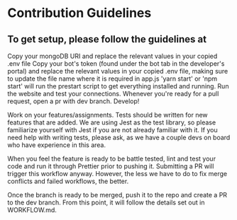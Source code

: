 # Contribution Guidelines

<h2>To get setup, please follow the guidelines at </h2>

Copy your mongoDB URI and replace the relevant values in your copied .env file
Copy your bot's token (found under the bot tab in the developer's portal) and replace the relevant values in your copied .env file, making sure to update the file name where it is required in app.js
'yarn start' or 'npm start' will run the prestart script to get everything installed and running.
Run the website and test your connections.
Whenever you're ready for a pull request, open a pr with dev branch.
Develop!

Work on your features/assignments. Tests should be written for new features that are added. We are using Jest as the test library, so please familiarize yourself with Jest if you are not already familiar with it. If you need help with writing tests, please ask, as we have a couple devs on board who have experience in this area.

When you feel the feature is ready to be battle tested, lint and test your code and run it through Prettier prior to pushing it. Submitting a PR will trigger this workflow anyway. However, the less we have to do to fix merge conflicts and failed workflows, the better.

Once the branch is ready to be merged, push it to the repo and create a PR to the dev branch. From this point, it will follow the details set out in WORKFLOW.md.
